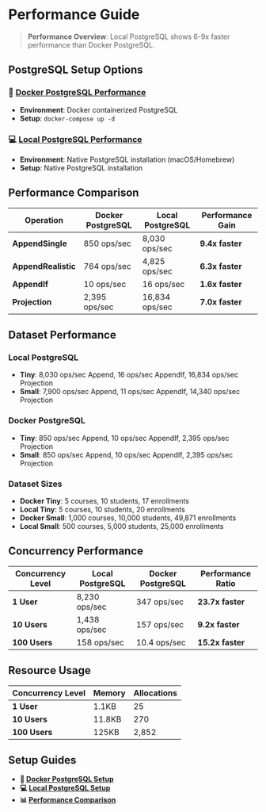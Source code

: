 # Performance Guide

> **Performance Overview**: Local PostgreSQL shows 6-9x faster performance than Docker PostgreSQL.

## PostgreSQL Setup Options

### **🐳 [Docker PostgreSQL Performance](./performance-docker.md)**
- **Environment**: Docker containerized PostgreSQL
- **Setup**: `docker-compose up -d`

### **💻 [Local PostgreSQL Performance](./performance-local.md)**
- **Environment**: Native PostgreSQL installation (macOS/Homebrew)
- **Setup**: Native PostgreSQL installation

## Performance Comparison

| Operation | Docker PostgreSQL | Local PostgreSQL | Performance Gain |
|-----------|-------------------|------------------|------------------|
| **AppendSingle** | 850 ops/sec | 8,030 ops/sec | **9.4x faster** |
| **AppendRealistic** | 764 ops/sec | 4,825 ops/sec | **6.3x faster** |
| **AppendIf** | 10 ops/sec | 16 ops/sec | **1.6x faster** |
| **Projection** | 2,395 ops/sec | 16,834 ops/sec | **7.0x faster** |

## Dataset Performance

### **Local PostgreSQL**
- **Tiny**: 8,030 ops/sec Append, 16 ops/sec AppendIf, 16,834 ops/sec Projection
- **Small**: 7,900 ops/sec Append, 11 ops/sec AppendIf, 14,340 ops/sec Projection

### **Docker PostgreSQL**
- **Tiny**: 850 ops/sec Append, 10 ops/sec AppendIf, 2,395 ops/sec Projection
- **Small**: 850 ops/sec Append, 10 ops/sec AppendIf, 2,395 ops/sec Projection

### **Dataset Sizes**
- **Docker Tiny**: 5 courses, 10 students, 17 enrollments
- **Local Tiny**: 5 courses, 10 students, 20 enrollments
- **Docker Small**: 1,000 courses, 10,000 students, 49,871 enrollments
- **Local Small**: 500 courses, 5,000 students, 25,000 enrollments

## Concurrency Performance

| Concurrency Level | Local PostgreSQL | Docker PostgreSQL | Performance Ratio |
|------------------|------------------|-------------------|-------------------|
| **1 User** | 8,230 ops/sec | 347 ops/sec | **23.7x faster** |
| **10 Users** | 1,438 ops/sec | 157 ops/sec | **9.2x faster** |
| **100 Users** | 158 ops/sec | 10.4 ops/sec | **15.2x faster** |

## Resource Usage

| Concurrency Level | Memory | Allocations |
|------------------|--------|-------------|
| **1 User** | 1.1KB | 25 |
| **10 Users** | 11.8KB | 270 |
| **100 Users** | 125KB | 2,852 |

## Setup Guides

- **🐳 [Docker PostgreSQL Setup](./benchmark-setup-docker.md)**
- **💻 [Local PostgreSQL Setup](./benchmark-setup-local.md)**
- **📊 [Performance Comparison](./performance-comparison.md)**
